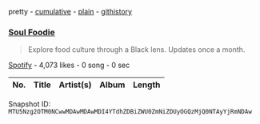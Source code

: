 pretty - [cumulative](/playlists/cumulative/37i9dQZF1DXbDiwzsFdvXP.md) - [plain](/playlists/plain/37i9dQZF1DXbDiwzsFdvXP) - [githistory](https://github.githistory.xyz/mackorone/spotify-playlist-archive/blob/main/playlists/plain/37i9dQZF1DXbDiwzsFdvXP)

### [Soul Foodie](https://open.spotify.com/playlist/37i9dQZF1DXbDiwzsFdvXP)

> Explore food culture through a Black lens\. Updates once a month.

[Spotify](https://open.spotify.com/user/spotify) - 4,073 likes - 0 song - 0 sec

| No. | Title | Artist(s) | Album | Length |
|---|---|---|---|---|

Snapshot ID: `MTU5Nzg2OTM0NCwwMDAwMDAwMDI4YTdhZDBiZWU0ZmNiZDUyOGQzMjQ0NTAyYjRmNDAw`
